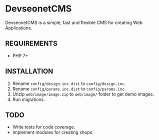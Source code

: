 DevseonetCMS
============

DevseonetCMS is a simple, fast and flexible CMS for creating Web Applications.

REQUIREMENTS
------------

* PHP 7+

INSTALLATION
------------

1. Rename `config/design.inc.dist` to `config/design.inc`.
2. Rename `config/params.inc.dist` to `config/params.inc`.
3. Unzip `web/image/image.zip` to `web/image/` folder to get demo images.
4. Run migrations.

TODO
----

* Write tests for code coverage.
* Implement modules for creating shops.
